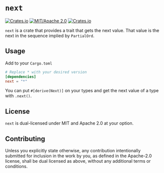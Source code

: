 # `next`

[![Crates.io](https://img.shields.io/crates/v/next.svg)](https://crates.io/crates/next)
[![MIT/Apache 2.0](https://img.shields.io/badge/license-MIT%2FApache-blue.svg)](https://github.com/Seldom-SE/next#license)
[![Crates.io](https://img.shields.io/crates/d/next.svg)](https://crates.io/crates/next)

`next` is a crate that provides a trait that gets the next value. That value is the next in the
sequence implied by `PartialOrd`.

## Usage

Add to your `Cargo.toml`

```toml
# Replace * with your desired version
[dependencies]
next = "*"
```

You can put `#[derive(Next)]` on your types and get the next value of a type with `.next()`.

## License

`next` is dual-licensed under MIT and Apache 2.0 at your option.

## Contributing

Unless you explicitly state otherwise, any contribution intentionally submitted for inclusion
in the work by you, as defined in the Apache-2.0 license, shall be dual licensed as above,
without any additional terms or conditions.
